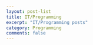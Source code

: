 ```yaml
---
layout: post-list
title: IT/Programming
excerpt: "IT/Programming posts"
category: Programming
comments: false
---
```

